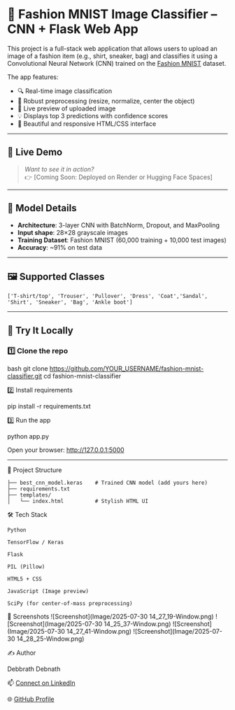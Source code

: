 # 🧥 Fashion MNIST Image Classifier – CNN + Flask Web App

This project is a full-stack web application that allows users to upload an image of a fashion item (e.g., shirt, sneaker, bag) and classifies it using a Convolutional Neural Network (CNN) trained on the [Fashion MNIST](https://github.com/zalandoresearch/fashion-mnist) dataset.

The app features:
- 🔍 Real-time image classification
- 🧠 Robust preprocessing (resize, normalize, center the object)
- 📸 Live preview of uploaded image
- 💡 Displays top 3 predictions with confidence scores
- 🎨 Beautiful and responsive HTML/CSS interface

---

## 🚀 Live Demo

> _Want to see it in action?_  
> 👉 [Coming Soon: Deployed on Render or Hugging Face Spaces]

---

## 🧠 Model Details

- **Architecture**: 3-layer CNN with BatchNorm, Dropout, and MaxPooling
- **Input shape**: 28×28 grayscale images
- **Training Dataset**: Fashion MNIST (60,000 training + 10,000 test images)
- **Accuracy**: ~91% on test data

---

## 🖼️ Supported Classes

``` ['T-shirt/top', 'Trouser', 'Pullover', 'Dress', 'Coat','Sandal', 'Shirt', 'Sneaker', 'Bag', 'Ankle boot'] ```

---

## 🧪 Try It Locally

### 1️⃣ Clone the repo

bash
git clone https://github.com/YOUR_USERNAME/fashion-mnist-classifier.git
cd fashion-mnist-classifier

2️⃣ Install requirements

pip install -r requirements.txt

3️⃣ Run the app

python app.py

Open your browser: http://127.0.0.1:5000

---

📁 Project Structure

```├── app.py                  # Flask backend
├── best_cnn_model.keras    # Trained CNN model (add yours here)
├── requirements.txt
├── templates/
│   └── index.html          # Stylish HTML UI
```

🛠 Tech Stack

    Python

    TensorFlow / Keras

    Flask

    PIL (Pillow)

    HTML5 + CSS

    JavaScript (Image preview)

    SciPy (for center-of-mass preprocessing)

📸 Screenshots
![Screenshot](Image/2025-07-30 14_27_19-Window.png)
![Screenshot](Image/2025-07-30 14_25_37-Window.png)
![Screenshot](Image/2025-07-30 14_27_41-Window.png)
![Screenshot](Image/2025-07-30 14_28_25-Window.png)

✍️ Author

Debbrath Debnath

📫 [Connect on LinkedIn](https://www.linkedin.com/in/debbrathdebnath/)

🌐 [GitHub Profile](https://github.com/debbrath)

